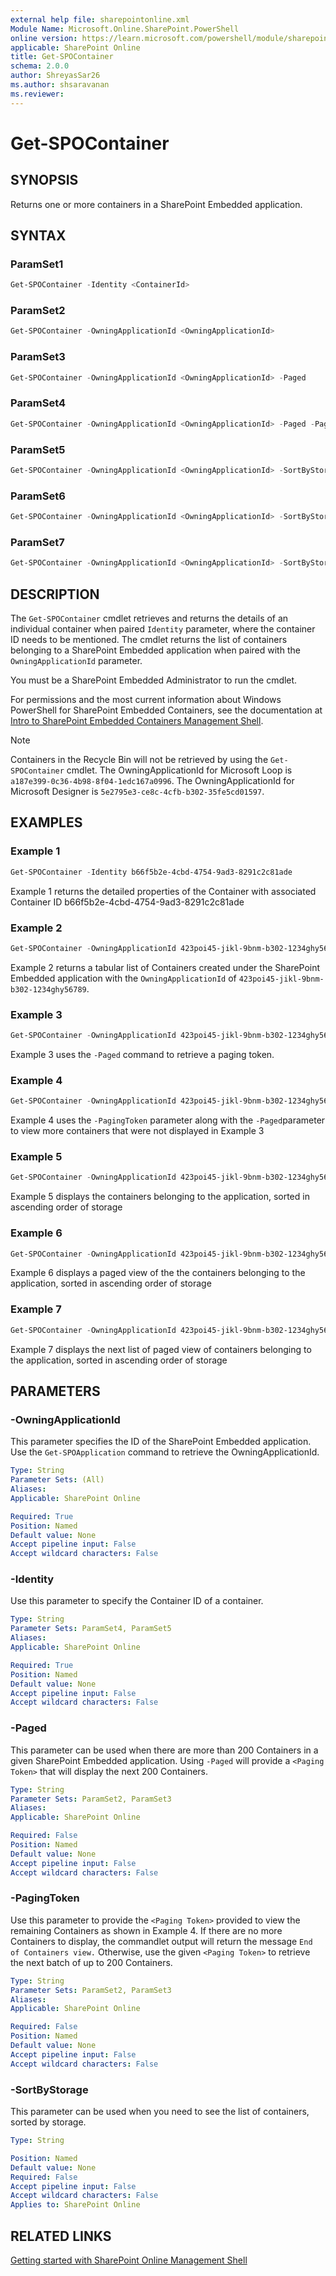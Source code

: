 ```yaml
---
external help file: sharepointonline.xml
Module Name: Microsoft.Online.SharePoint.PowerShell
online version: https://learn.microsoft.com/powershell/module/sharepoint-online/get-spocontainer
applicable: SharePoint Online
title: Get-SPOContainer
schema: 2.0.0
author: ShreyasSar26
ms.author: shsaravanan
ms.reviewer:
---
```


# Get-SPOContainer

## SYNOPSIS

Returns one or more containers in a SharePoint Embedded application. 

## SYNTAX

### ParamSet1

```powershell
Get-SPOContainer -Identity <ContainerId>
```

### ParamSet2

```powershell
Get-SPOContainer -OwningApplicationId <OwningApplicationId>
```

### ParamSet3
```powershell
Get-SPOContainer -OwningApplicationId <OwningApplicationId> -Paged
```

### ParamSet4
```powershell
Get-SPOContainer -OwningApplicationId <OwningApplicationId> -Paged -PagingToken <Token String>
```

### ParamSet5

```powershell
Get-SPOContainer -OwningApplicationId <OwningApplicationId> -SortByStorage <Ascending | Descending>
```

### ParamSet6

```powershell
Get-SPOContainer -OwningApplicationId <OwningApplicationId> -SortByStorage <Ascending | Descending>-Paged
```
### ParamSet7

```powershell
Get-SPOContainer -OwningApplicationId <OwningApplicationId> -SortByStorage <Ascending | Descending>-Paged -PagingToken <Token String>
```

## DESCRIPTION

The `Get-SPOContainer` cmdlet retrieves and returns the details of an individual container when paired `Identity` parameter, where the container ID needs to be mentioned. The cmdlet returns the list of containers belonging to a SharePoint Embedded application when paired with the `OwningApplicationId` parameter. 

You must be a SharePoint Embedded Administrator to run the cmdlet.

For permissions and the most current information about Windows PowerShell for SharePoint Embedded Containers, see the documentation at [Intro to SharePoint Embedded Containers Management Shell](/powershell/sharepoint/sharepoint-online/introduction-sharepoint-online-management-shell).


> [!NOTE]  
> Containers in the Recycle Bin will not be retrieved by using the `Get-SPOContainer` cmdlet. 
> The OwningApplicationId for Microsoft Loop is `a187e399-0c36-4b98-8f04-1edc167a0996`.
> The OwningApplicationId for Microsoft Designer is `5e2795e3-ce8c-4cfb-b302-35fe5cd01597`.

## EXAMPLES

### Example 1

```powershell
Get-SPOContainer -Identity b66f5b2e-4cbd-4754-9ad3-8291c2c81ade 
```

Example 1 returns the detailed properties of the Container with associated Container ID b66f5b2e-4cbd-4754-9ad3-8291c2c81ade 

### Example 2

```powershell
Get-SPOContainer -OwningApplicationId 423poi45-jikl-9bnm-b302-1234ghy56789 | FT 
```
Example 2 returns a tabular list of Containers created under the SharePoint Embedded application with the `OwningApplicationId` of  `423poi45-jikl-9bnm-b302-1234ghy56789`.

 
### Example 3

```powershell
Get-SPOContainer -OwningApplicationId 423poi45-jikl-9bnm-b302-1234ghy56789 -Paged | FT
```
Example 3 uses the `-Paged` command to retrieve a paging token.

### Example 4

```powershell
Get-SPOContainer -OwningApplicationId 423poi45-jikl-9bnm-b302-1234ghy56789 -Paged -PagingToken <Token String> | FT 
```

Example 4 uses the `-PagingToken` parameter along with the `-Paged`parameter to view more containers that were not displayed in Example 3

### Example 5

```powershell
Get-SPOContainer -OwningApplicationId 423poi45-jikl-9bnm-b302-1234ghy56789 -SortByStorage <Ascending>
```

Example 5 displays the containers belonging to the application, sorted in ascending order of storage

### Example 6

```powershell
Get-SPOContainer -OwningApplicationId 423poi45-jikl-9bnm-b302-1234ghy56789 -SortByStorage <Ascending>-Paged
```

Example 6 displays a paged view of the the containers belonging to the application, sorted in ascending order of storage

### Example 7

```powershell
Get-SPOContainer -OwningApplicationId 423poi45-jikl-9bnm-b302-1234ghy56789 -SortByStorage <Ascending>-Paged-PagingToken <Token String>
```

Example 7 displays the next list of paged view  of containers belonging to the application, sorted in ascending order of storage


## PARAMETERS

### -OwningApplicationId

This parameter specifies the ID of the SharePoint Embedded application. Use the `Get-SPOApplication` command to retrieve the OwningApplicationId.
 
```yaml
Type: String
Parameter Sets: (All)
Aliases:
Applicable: SharePoint Online

Required: True
Position: Named
Default value: None
Accept pipeline input: False
Accept wildcard characters: False
```

### -Identity

Use this parameter to specify the Container ID of a container.
 
```yaml
Type: String
Parameter Sets: ParamSet4, ParamSet5
Aliases:
Applicable: SharePoint Online

Required: True
Position: Named
Default value: None
Accept pipeline input: False
Accept wildcard characters: False
```

### -Paged

This parameter can be used when there are more than 200 Containers in a given SharePoint Embedded application. Using `-Paged` will provide a `<Paging Token>` that will display the next 200 Containers.

```yaml
Type: String
Parameter Sets: ParamSet2, ParamSet3
Aliases:
Applicable: SharePoint Online

Required: False
Position: Named
Default value: None
Accept pipeline input: False
Accept wildcard characters: False
```


### -PagingToken

Use this parameter to provide the `<Paging Token>` provided to view the remaining Containers as shown in Example 4. If there are no more Containers to display, the commandlet output will return the message `End of Containers view.` Otherwise, use the given `<Paging Token>` to retrieve the next batch of up to 200 Containers.

```yaml
Type: String
Parameter Sets: ParamSet2, ParamSet3
Aliases:
Applicable: SharePoint Online

Required: False
Position: Named
Default value: None
Accept pipeline input: False
Accept wildcard characters: False
```

### -SortByStorage

This parameter can be used when you need to see the list of containers, sorted by storage. 

```yaml
Type: String

Position: Named
Default value: None
Required: False
Accept pipeline input: False
Accept wildcard characters: False
Applies to: SharePoint Online
```


## RELATED LINKS

[Getting started with SharePoint Online Management Shell](/powershell/sharepoint/sharepoint-online/connect-sharepoint-online?view=sharepoint-ps)

